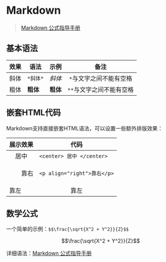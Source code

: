 # Markdown

> [Markdown 公式指导手册](https://www.zybuluo.com/codeep/note/163962)

## 基本语法

| 效果 | 语法 | 示例 | 备注 |
|:--------:| -------- |:--------:| :--------:|
| 斜体 | `*斜体*` | *斜体* | `*`与文字之间不能有空格 |
| 粗体 | **粗体** | **粗体** | `**`与文字之间不能有空格 |

## 嵌套HTML代码

Markdown支持直接嵌套HTML语法，可以设置一些额外排版效果：

 | 展示效果 | <center>代码<center>
:----------- |:-----------
<center> 居中 </center> | `<center> 居中 </center>`
 <p align="right">靠右</p> | `<p align="right">靠右</p>`
 靠左 | <center> 靠左 </center>

## 数学公式

一个简单的示例：`$$\frac{\sqrt{X^2 + Y^2}}{Z}$$`

$$\frac{\sqrt{X^2 + Y^2}}{Z}$$

详细语法：[Markdown 公式指导手册](https://www.zybuluo.com/codeep/note/163962)
